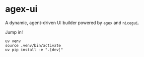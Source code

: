 # agex-ui

A dynamic, agent-driven UI builder powered by `agex` and `nicegui`.

Jump in!

```terminal
uv venv
source .venv/bin/activate
uv pip install -e ".[dev]"
```
